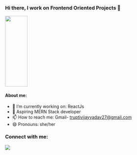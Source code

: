 ### Hi there, I work on Frontend Oriented Projects 👋
<img src="https://media.giphy.com/media/du3J3cXyzhj75IOgvA/giphy.gif" height="230" width="38%">

#### About me:

- 🔭 I’m currently working on: ReactJs
- 🌱 Aspiring MERN Stack developer
- 📫 How to reach me: Gmail- truptivijayyadav27@gmail.com
- 😄 Pronouns: she/her

<h3 align="left">Connect with me:</h3>
<p align="left">
<a href="https://www.linkedin.com/in/trupti-yadav/" target="_blank"><img src="https://img.icons8.com/color/48/000000/linkedin.png" /></a>
</p>
